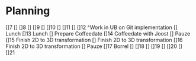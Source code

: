 # Planning
[]7
[]
[]8
[]
[]9
[]
[]10
[]
[]11
[]
[]12 ^Work in UB on Git implementation
[]	 Lunch
[]13 Lunch
[]	 Prepare Coffeedate
[]14 Coffeedate with Joost
[]	 Pauze
[]15 Finish 2D to 3D transformation 
[]   Finish 2D to 3D transformation
[]16 Finish 2D to 3D transformation
[]	 Pauze
[]17 Borrel
[]
[]18
[]
[]19
[]
[]20
[]
[]21
